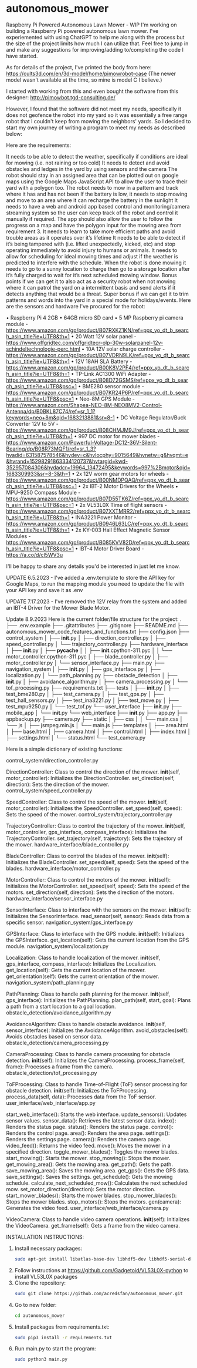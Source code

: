 # autonomous_mower
Raspberry Pi Powered Autonomous Lawn Mower - WIP
I'm working on building a Raspberry Pi powered autonomous lawn mower. I've experiemented with using ChatGPT to help me along with the process but the size of the project limits how much I can utilize that. Feel free to jump in and make any suggestions for improving/adding to/completing the code I have started.

As for details of the project, I've printed the body from here: https://cults3d.com/en/3d-model/home/pimowrobot-case (The newer model wasn't available at the time, so mine is model C I believe.)

I started with working from this and even bought the software from this designer: http://pimowbot.tgd-consulting.de/

However, I found that the software did not meet my needs, specifically it does not geofence the robot into my yard so it was essentially a free range robot that I couldn't keep from mowing the neighbors' yards. So I decided to start my own journey of writing a program to meet my needs as described below:

Here are the requirements:

It needs to be able to detect the weather, specifically if conditions are ideal for mowing (i.e. not raining or too cold)
It needs to detect and avoid obstacles and ledges in the yard by using sensors and the camera
The robot should stay in an assigned area that can be plotted out on google maps using the Google Maps JavaScript API to allow the user to trace their yard with a polygon too.
The robot needs to mow in a pattern and track where it has and has not been
If the battery is low, it needs to stop mowing and move to an area where it can recharge the battery in the sunlight
It needs to have a web and android app based control and monitoring/camera streaming system so the user can keep track of the robot and control it manually if required. The app should also allow the user to follow the progress on a map and have the polygon input for the mowing area from requirement 3.
It needs to learn to take more efficient paths and avoid trouble areas as it operates over it’s lifetime
It needs to be able to detect if it’s being tampered with (i.e. lifted unexpectedly, kicked, etc) and stop operating immediately to avoid injury to humans or animals.
It needs to allow for scheduling for ideal mowing times and adjust if the weather is predicted to interfere with the schedule.
When the robot is done mowing it needs to go to a sunny location to charge then go to a storage location after it’s fully charged to wait for it’s next scheduled mowing window.
Bonus points if we can get it to also act as a security robot when not mowing where it can patrol the yard on a intermittent basis and send alerts if it detects anything that would be a threat.
Super bonus if we can get it to trim patterns and words into the yard in a special mode for holidays/events.
Here are the sensors and hardware I've procured for the robot:

• Raspberry Pi 4 2GB
• 64GB micro SD card
• 5 MP Raspberry pi camera module - https://www.amazon.com/gp/product/B07RXKZ1KN/ref=ppx_yo_dt_b_search_asin_title?ie=UTF8&th=1
• 20 Watt 12V solar panel - https://www.offgridtec.com/offgridtecr-olp-30w-solarpanel-12v-schindeltechnologie-perc.html
• 10A 12V solar charge controller - https://www.amazon.com/gp/product/B07VDRN9LK/ref=ppx_yo_dt_b_search_asin_title?ie=UTF8&th=1
• 12V 18AH SLA Battery - https://www.amazon.com/gp/product/B00K8V2PF4/ref=ppx_yo_dt_b_search_asin_title?ie=UTF8&th=1
• TP-Link AC1300 WiFi Adapter - https://www.amazon.com/gp/product/B08D72GSMS/ref=ppx_yo_dt_b_search_asin_title?ie=UTF8&psc=1
• BME280 sensor module - https://www.amazon.com/gp/product/B07KR24P6P/ref=ppx_yo_dt_b_search_asin_title?ie=UTF8&psc=1
• Neo-8M GPS Module - https://www.amazon.com/Shapea-NEO-8M-NEO8MV2-Control-Antenna/dp/B0BKL87C74/ref=sr_1_1?keywords=neo+8m&qid=1683213881&sr=8-1
• DC Voltage Regulator/Buck Converter 12V to 5V - https://www.amazon.com/gp/product/B08CHMJM9J/ref=ppx_yo_dt_b_search_asin_title?ie=UTF8&th=1
• 997 DC motor for mower blades - https://www.amazon.com/Powerful-Voltage-DC12-36V-Silent-Bearing/dp/B08R73MQF1/ref=sr_1_3?hvadid=631587578546&hvdev=c&hvlocphy=9015649&hvnetw=g&hvqmt=e&hvrand=15298291863334120737&hvtargid=kwd-352957084306&hydadcr=19964_13472495&keywords=997%2Bmotor&qid=1683309933&sr=8-3&th=1
• 2x 12V worm gear motors for wheels - https://www.amazon.com/gp/product/B00NMDPQAQ/ref=ppx_yo_dt_b_search_asin_title?ie=UTF8&psc=1
• 2x IBT-2 Motor Drivers for the Wheels
• MPU-9250 Compass Module - https://www.amazon.com/gp/product/B07D55TK6Z/ref=ppx_yo_dt_b_search_asin_title?ie=UTF8&psc=1
• 2x VL53L0X Time of flight sensors - https://www.amazon.com/gp/product/B07XXTMRR2/ref=ppx_yo_dt_b_search_asin_title?ie=UTF8&th=1
• INA3221 Power Monitor - https://www.amazon.com/gp/product/B0946L63LC/ref=ppx_yo_dt_b_search_asin_title?ie=UTF8&th=1
• 2x KY-003 Hall Effect Magnetic Sensor Modules - https://www.amazon.com/gp/product/B085KVV82D/ref=ppx_yo_dt_b_search_asin_title?ie=UTF8&psc=1
• IBT-4 Motor Driver Board - https://a.co/d/cl5WV3u

I'll be happy to share any details you'd be interested in just let me know.

UPDATE 6.5.2023 - I've added a .env.template to store the API key for Google Maps, to run the mapping module you need to update the file with your API key and save it as .env

UPDATE 7.17.2023 - I've removed the 12V relay from the system and added an IBT-4 Driver for the Mower Blade Motor.

Update 8.9.2023
Here is the current folder/file structure for the project:
.
├── .env.example
├── .gitattributes
├── .gitignore
├── README.md
├── autonomous_mower_code_features_and_functions.txt
├── config.json
├── control_system
│   ├── __init__.py
│   ├── direction_controller.py
│   ├── speed_controller.py
│   └── trajectory_controller.py
├── hardware_interface
│   ├── __init__.py
│   ├── __pycache__
│   │   ├── __init__.cpython-311.pyc
│   │   └── motor_controller.cpython-311.pyc
│   ├── blade_controller.py
│   ├── motor_controller.py
│   └── sensor_interface.py
├── main.py
├── navigation_system
│   ├── __init__.py
│   ├── gps_interface.py
│   ├── localization.py
│   └── path_planning.py
├── obstacle_detection
│   ├── __init__.py
│   ├── avoidance_algorithm.py
│   ├── camera_processing.py
│   └── tof_processing.py
├── requirements.txt
├── tests
│   ├── __init__.py
│   ├── test_bme280.py
│   ├── test_camera.py
│   ├── test_gps.py
│   ├── test_hall_sensors.py
│   ├── test_ina3221.py
│   ├── test_move.py
│   ├── test_mpu9250.py
│   └── test_tof.py
└── user_interface
    ├── __init__.py
    ├── mobile_app
    │   └── __init__.py
    └── web_interface
        ├── __init__.py
        ├── app.py
        ├── appbackup.py
        ├── camera.py
        ├── static
        │   ├── css
        │   │   └── main.css
        │   └── js
        │       ├── jsmpeg.min.js
        │       └── main.js
        ├── templates
        │   ├── area.html
        │   ├── base.html
        │   ├── camera.html
        │   ├── control.html
        │   ├── index.html
        │   ├── settings.html
        │   └── status.html
        └── test_camera.py


Here is a simple dictionary of existing functions:

control_system/direction_controller.py

DirectionController: Class to control the direction of the mower.
__init__(self, motor_controller): Initializes the DirectionController.
set_direction(self, direction): Sets the direction of the mower.
control_system/speed_controller.py

SpeedController: Class to control the speed of the mower.
__init__(self, motor_controller): Initializes the SpeedController.
set_speed(self, speed): Sets the speed of the mower.
control_system/trajectory_controller.py

TrajectoryController: Class to control the trajectory of the mower.
__init__(self, motor_controller, gps_interface, compass_interface): Initializes the TrajectoryController.
set_trajectory(self, trajectory): Sets the trajectory of the mower.
hardware_interface/blade_controller.py

BladeController: Class to control the blades of the mower.
__init__(self): Initializes the BladeController.
set_speed(self, speed): Sets the speed of the blades.
hardware_interface/motor_controller.py

MotorController: Class to control the motors of the mower.
__init__(self): Initializes the MotorController.
set_speed(self, speed): Sets the speed of the motors.
set_direction(self, direction): Sets the direction of the motors.
hardware_interface/sensor_interface.py

SensorInterface: Class to interface with the sensors on the mower.
__init__(self): Initializes the SensorInterface.
read_sensor(self, sensor): Reads data from a specific sensor.
navigation_system/gps_interface.py

GPSInterface: Class to interface with the GPS module.
__init__(self): Initializes the GPSInterface.
get_location(self): Gets the current location from the GPS module.
navigation_system/localization.py

Localization: Class to handle localization of the mower.
__init__(self, gps_interface, compass_interface): Initializes the Localization.
get_location(self): Gets the current location of the mower.
get_orientation(self): Gets the current orientation of the mower.
navigation_system/path_planning.py

PathPlanning: Class to handle path planning for the mower.
__init__(self, gps_interface): Initializes the PathPlanning.
plan_path(self, start, goal): Plans a path from a start location to a goal location.
obstacle_detection/avoidance_algorithm.py

AvoidanceAlgorithm: Class to handle obstacle avoidance.
__init__(self, sensor_interface): Initializes the AvoidanceAlgorithm.
avoid_obstacles(self): Avoids obstacles based on sensor data.
obstacle_detection/camera_processing.py

CameraProcessing: Class to handle camera processing for obstacle detection.
__init__(self): Initializes the CameraProcessing.
process_frame(self, frame): Processes a frame from the camera.
obstacle_detection/tof_processing.py

ToFProcessing: Class to handle Time-of-Flight (ToF) sensor processing for obstacle detection.
__init__(self): Initializes the ToFProcessing.
process_data(self, data): Processes data from the ToF sensor.
user_interface/web_interface/app.py

start_web_interface(): Starts the web interface.
update_sensors(): Updates sensor values.
sensor_data(): Retrieves the latest sensor data.
index(): Renders the status page.
status(): Renders the status page.
control(): Renders the control page.
area(): Renders the area page.
settings(): Renders the settings page.
camera(): Renders the camera page.
video_feed(): Returns the video feed.
move(): Moves the mower in a specified direction.
toggle_mower_blades(): Toggles the mower blades.
start_mowing(): Starts the mower.
stop_mowing(): Stops the mower.
get_mowing_area(): Gets the mowing area.
get_path(): Gets the path.
save_mowing_area(): Saves the mowing area.
get_gps(): Gets the GPS data.
save_settings(): Saves the settings.
get_schedule(): Gets the mowing schedule.
calculate_next_scheduled_mow(): Calculates the next scheduled mow.
set_motor_direction(direction): Sets the motor direction.
start_mower_blades(): Starts the mower blades.
stop_mower_blades(): Stops the mower blades.
stop_motors(): Stops the motors.
gen(camera): Generates the video feed.
user_interface/web_interface/camera.py

VideoCamera: Class to handle video camera operations.
__init__(self): Initializes the VideoCamera.
get_frame(self): Gets a frame from the video camera.

INSTALLATION INSTRUCTIONS:
1. Install necessary packages:
    ```bash
    sudo apt-get install libatlas-base-dev libhdf5-dev libhdf5-serial-dev python3-dev python3-pip i2c-tools
    ```
2. Follow instructions at https://github.com/Gadgetoid/VL53L0X-python to install VL53L0X packages    
3. Clone the repository:
    ```bash
    sudo git clone https://github.com/acredsfan/autonomous_mower.git
    ```
4. Go to new folder:
    ```bash
    cd autonomous_mower
    ```
5. Install packages from requirements.txt:
    ```bash
    sudo pip3 install -r requirements.txt
    ```
6. Run main.py to start the program:
    ```bash
    sudo python3 main.py
    ```